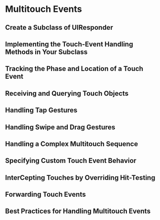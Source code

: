# Multitouch Events

## Create a Subclass of UIResponder

## Implementing the Touch-Event Handling Methods in Your Subclass

## Tracking the Phase and Location of a Touch Event

## Receiving and Querying Touch Objects

## Handling Tap Gestures

## Handling Swipe and Drag Gestures

## Handling a Complex Multitouch Sequence

## Specifying Custom Touch Event Behavior

## InterCepting Touches by Overriding Hit-Testing

## Forwarding Touch Events

## Best Practices for Handling Multitouch Events

## 



